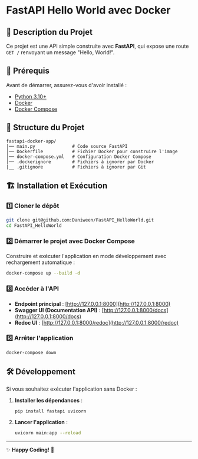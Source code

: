 # FastAPI Hello World avec Docker

## 📌 Description du Projet

Ce projet est une API simple construite avec **FastAPI**, qui expose une route `GET /` renvoyant un message "Hello, World!".

## 🚀 Prérequis

Avant de démarrer, assurez-vous d'avoir installé :

- [Python 3.10+](https://www.python.org/downloads/)
- [Docker](https://www.docker.com/get-started)
- [Docker Compose](https://docs.docker.com/compose/install/)

## 📂 Structure du Projet

```
fastapi-docker-app/
│── main.py              # Code source FastAPI
│── Dockerfile           # Fichier Docker pour construire l'image
│── docker-compose.yml   # Configuration Docker Compose
│── .dockerignore        # Fichiers à ignorer par Docker
|__ .gitignore           # Fichiers à ignorer par Git
```

## 🏗️ Installation et Exécution

### 1️⃣ Cloner le dépôt

```bash
git clone git@github.com:Daniween/FastAPI_HelloWorld.git
cd FastAPI_HelloWorld
```

### 2️⃣ Démarrer le projet avec Docker Compose

Construire et exécuter l'application en mode développement avec rechargement automatique :

```bash
docker-compose up --build -d
```

### 3️⃣ Accéder à l'API

- **Endpoint principal** : [http://127.0.0.1:8000](http://127.0.0.1:8000)
- **Swagger UI (Documentation API)** : [http://127.0.0.1:8000/docs](http://127.0.0.1:8000/docs)
- **Redoc UI** : [http://127.0.0.1:8000/redoc](http://127.0.0.1:8000/redoc)

### 5️⃣ Arrêter l'application

```bash
docker-compose down
```

## 🛠️ Développement

Si vous souhaitez exécuter l'application sans Docker :

1. **Installer les dépendances** :
   ```bash
   pip install fastapi uvicorn
   ```
2. **Lancer l'application** :
   ```bash
   uvicorn main:app --reload
   ```

---

✨ **Happy Coding!** 🚀
